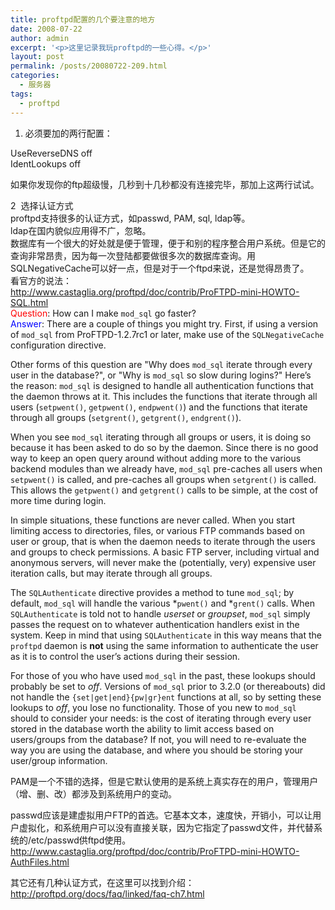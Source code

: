```yaml
---
title: proftpd配置的几个要注意的地方
date: 2008-07-22
author: admin
excerpt: '<p>这里记录我玩proftpd的一些心得。</p>'
layout: post
permalink: /posts/20080722-209.html
categories:
  - 服务器
tags:
  - proftpd
---
```

1. 必须要加的两行配置：

UseReverseDNS off  
IdentLookups off

如果你发现你的ftp超级慢，几秒到十几秒都没有连接完毕，那加上这两行试试。

2&nbsp; 选择认证方式  
proftpd支持很多的认证方式，如passwd, PAM, sql, ldap等。  
ldap在国内貌似应用得不广，忽略。  
数据库有一个很大的好处就是便于管理，便于和别的程序整合用户系统。但是它的查询非常昂贵，因为每一次登陆都要做很多次的数据库查询。用SQLNegativeCache可以好一点，但是对于一个ftpd来说，还是觉得昂贵了。  
看官方的说法：  
[http://www.castaglia.org/proftpd/doc/contrib/ProFTPD-mini-HOWTO-SQL.html ][1]  
<font color="red">Question</font>: How can I make `mod_sql` go faster?  
<font color="blue">Answer</font>: There are a couple of things you might try. First, if using a version of `mod_sql` from ProFTPD-1.2.7rc1 or later, make use of the `SQLNegativeCache` configuration directive.

Other forms of this question are "Why does `mod_sql` iterate through every user in the database?", or "Why is `mod_sql` so slow during logins?" Here&#8217;s the reason: `mod_sql` is designed to handle all authentication functions that the daemon throws at it. This includes the functions that iterate through all users (`setpwent()`, `getpwent()`, `endpwent()`) and the functions that iterate through all groups (`setgrent()`, `getgrent()`, `endgrent()`).

When you see `mod_sql` iterating through all groups or users, it is doing so because it has been asked to do so by the daemon. Since there is no good way to keep an open query around without adding more to the various backend modules than we already have, `mod_sql` pre-caches all users when `setpwent()` is called, and pre-caches all groups when `setgrent()` is called. This allows the `getpwent()` and `getgrent()` calls to be simple, at the cost of more time during login.

In simple situations, these functions are never called. When you start limiting access to directories, files, or various FTP commands based on user or group, that is when the daemon needs to iterate through the users and groups to check permissions. A basic FTP server, including virtual and anonymous servers, will never make the (potentially, very) expensive user iteration calls, but may iterate through all groups.

The `SQLAuthenticate` directive provides a method to tune `mod_sql`; by default, `mod_sql` will handle the various *`pwent()` and *`grent()` calls. When `SQLAuthenticate` is told not to handle *userset* or *groupset*, `mod_sql` simply passes the request on to whatever authentication handlers exist in the system. Keep in mind that using `SQLAuthenticate` in this way means that the `proftpd` daemon is **not** using the same information to authenticate the user as it is to control the user&#8217;s actions during their session.

For those of you who have used `mod_sql` in the past, these lookups should probably be set to *off*. Versions of `mod_sql` prior to 3.2.0 (or thereabouts) did not handle the `{set|get|end}{pw|gr}ent` functions at all, so by setting these lookups to *off*, you lose no functionality. Those of you new to `mod_sql` should to consider your needs: is the cost of iterating through every user stored in the database worth the ability to limit access based on users/groups from the database? If not, you will need to re-evaluate the way you are using the database, and where you should be storing your user/group information.

PAM是一个不错的选择，但是它默认使用的是系统上真实存在的用户，管理用户（增、删、改）都涉及到系统用户的变动。

passwd应该是建虚拟用户FTP的首选。它基本文本，速度快，开销小，可以让用户虚拟化，和系统用户可以没有直接关联，因为它指定了passwd文件，并代替系统的/etc/passwd供ftpd使用。<http://www.castaglia.org/proftpd/doc/contrib/ProFTPD-mini-HOWTO-AuthFiles.html>

其它还有几种认证方式，在这里可以找到介绍：<http://proftpd.org/docs/faq/linked/faq-ch7.html>

 [1]: http://www.castaglia.org/proftpd/doc/contrib/ProFTPD-mini-HOWTO-SQL.html